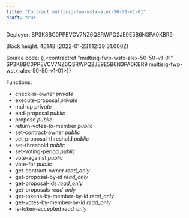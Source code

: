 ```yaml
---
title: "Contract multisig-fwp-wstx-alex-50-50-v1-01"
draft: true
---
```

Deployer: SP3K8BC0PPEVCV7NZ6QSRWPQ2JE9E5B6N3PA0KBR9


 



Block height: 46148 (2022-01-23T12:39:31.000Z)

Source code: {{<contractref "multisig-fwp-wstx-alex-50-50-v1-01" SP3K8BC0PPEVCV7NZ6QSRWPQ2JE9E5B6N3PA0KBR9 multisig-fwp-wstx-alex-50-50-v1-01>}}

Functions:

* check-is-owner _private_
* execute-proposal _private_
* mul-up _private_
* end-proposal _public_
* propose _public_
* return-votes-to-member _public_
* set-contract-owner _public_
* set-proposal-threshold _public_
* set-threshold _public_
* set-voting-period _public_
* vote-against _public_
* vote-for _public_
* get-contract-owner _read_only_
* get-proposal-by-id _read_only_
* get-proposal-ids _read_only_
* get-proposals _read_only_
* get-tokens-by-member-by-id _read_only_
* get-votes-by-member-by-id _read_only_
* is-token-accepted _read_only_
